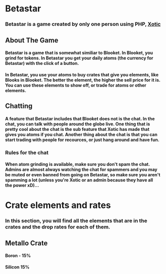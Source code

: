 # Betastar
### Betastar is a game created by only one person using PHP, [Xotic](https://github.com/XOTlC)
## About The Game
#### Betastar is a game that is somewhat similiar to Blooket.  In Blooket, you grind for tokens.  In Betastar you get your daily atoms (the currency for Betastar) with the click of a button.
#### In Betastar, you use your atoms to buy crates that give you elements, like Blooks in Blooket.  The better the element, the higher the sell price for it is.  You can use these elements to show off, or trade for atoms or other elements.
## Chatting
#### A feature that Betastar includes that Blooket does not is the chat.  In the chat, you can talk with people around the globe live.  One thing that is pretty cool about the chat is the sub feature that Xotic has made that gives you atoms if you chat.  Another thing about the chat is that you can start trading with people for recources, or just hang around and have fun.
### Rules for the chat
#### When atom grinding is available, make sure you don't spam the chat.  Admins are almost always watching the chat for spammers and you may be muted or even banned from going on Betastar, so make sure you aren't spamming a lot (unless you're Xotic or an admin because they have all the power xD)...
# Crate elements and rates
### In this section, you will find all the elements that are in the crates and the drop rates for each of them.
## Metallo Crate
#### Boron - 15%
#### Silicon 15%
